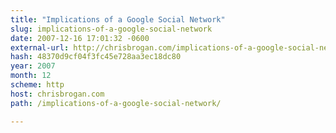 ```yaml
---
title: "Implications of a Google Social Network"
slug: implications-of-a-google-social-network
date: 2007-12-16 17:01:32 -0600
external-url: http://chrisbrogan.com/implications-of-a-google-social-network/
hash: 48370d9cf04f3fc45e728aa3ec18dc80
year: 2007
month: 12
scheme: http
host: chrisbrogan.com
path: /implications-of-a-google-social-network/

---
```




